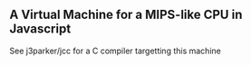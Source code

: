 A Virtual Machine for a MIPS-like CPU in Javascript
----------

See j3parker/jcc for a C compiler targetting this machine
